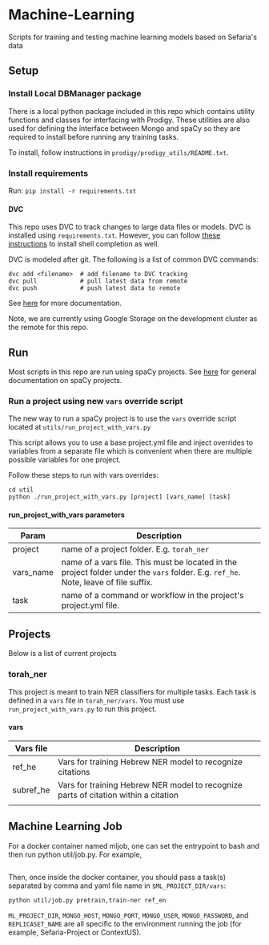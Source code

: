 # Machine-Learning
Scripts for training and testing machine learning models based on Sefaria's data

## Setup

### Install Local DBManager package

There is a local python package included in this repo which contains utility functions and classes for interfacing with Prodigy. These utilities are also used for defining the interface between Mongo and spaCy so they are required to install before running any training tasks.

To install, follow instructions in `prodigy/prodigy_utils/README.txt`.

### Install requirements

Run: `pip install -r requirements.txt`

#### DVC

This repo uses DVC to track changes to large data files or models. DVC is installed using `requirements.txt`. However, you can follow [these instructions](https://dvc.org/doc/install/completion) to install shell completion as well.

DVC is modeled after git. The following is a list of common DVC commands:

```shell
dvc add <filename>  # add filename to DVC tracking
dvc pull            # pull latest data from remote
dvc push            # push latest data to remote
```

See [here](https://dvc.org/doc/start/data-management/data-versioning) for more documentation.

Note, we are currently using Google Storage on the development cluster as the remote for this repo.

## Run

Most scripts in this repo are run using spaCy projects. See [here](https://spacy.io/usage/projects) for general documentation on spaCy projects.

### Run a project using new `vars` override script

The new way to run a spaCy project is to use the `vars` override script located at `utils/run_project_with_vars.py`

This script allows you to use a base project.yml file and inject overrides to variables from a separate file which is
convenient when there are multiple possible variables for one project.

Follow these steps to run with vars overrides:

```shell
cd util
python ./run_project_with_vars.py [project] [vars_name] [task]
```

#### run_project_with_vars parameters

| Param     | Description                                                                                                                         |
|-----------|-------------------------------------------------------------------------------------------------------------------------------------|
| project   | name of a project folder. E.g. `torah_ner`                                                                                          |
| vars_name | name of a vars file. This must be located in the project folder under the `vars` folder. E.g. `ref_he`. Note, leave of file suffix. |
| task      | name of a command or workflow in the project's project.yml file.                                                                    |

## Projects

Below is a list of current projects

### torah_ner

This project is meant to train NER classifiers for multiple tasks. Each task is defined in a `vars` file in `torah_ner/vars`.
You must use `run_project_with_vars.py` to run this project.

#### vars

| Vars file | Description                                                                         |
|-----------|-------------------------------------------------------------------------------------|
| ref_he    | Vars for training Hebrew NER model to recognize citations                           |
| subref_he | Vars for training Hebrew NER model to recognize parts of citation within a citation |
|           |                                                                                     |

## Machine Learning Job
For a docker container named mljob, one can set the entrypoint to bash and then run python util/job.py.  For example,
```docker run -it --entrypoint /bin/bash -v $GOOGLE_APPLICATION_CREDENTIALS:/tmp/keys/mljob.json:ro -e GOOGLE_APPLICATION_CREDENTIALS=/tmp/keys/mljob.json -e MONGO_HOST="172.17.0.2" -e MONGO_PORT=27017 -e MONGO_USER="" -e MONGO_PASSWORD="" -e REPLICASET_NAME="" -e GPU_ID=0 -e ML_PROJECT_DIR=torah_ner mljob
```
Then, once inside the docker container, you should pass a task(s) separated by comma and yaml file name in `$ML_PROJECT_DIR/vars`:
```
python util/job.py pretrain,train-ner ref_en
```

`ML_PROJECT_DIR`, `MONGO_HOST`, `MONGO_PORT`, `MONGO_USER`, `MONGO_PASSWORD`, and `REPLICASET_NAME` are all specific to the environment running the job (for example, Sefaria-Project or ContextUS).
